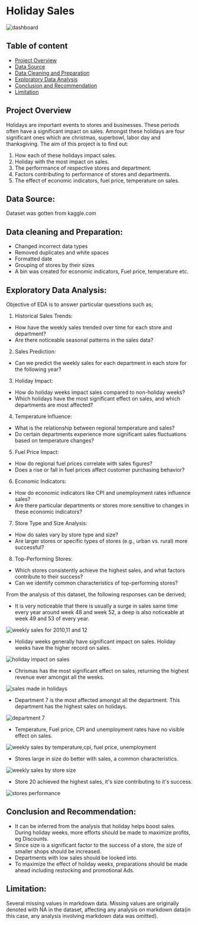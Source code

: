 # Holiday Sales
![dashboard](https://github.com/user-attachments/assets/588b776c-168d-4f56-b6b6-d6bc2e632f1a)


## Table of content
- [Project Overview](#project-overview)
- [Data Source](#data-source)
- [Data Cleaning and Preparation](#data-cleaning-and-preparation)
- [Exploratory Data Analysis](#exploratory-data-analysis)
- [Conclusion and Recommendation](#conclusion-and-recommendation)
- [Limitation](#limitation)

## Project Overview
Holidays are important events to stores and businesses. These periods often have a significant impact on sales. Amongst these holidays are four significant ones which are christmas, superbowl, labor day and thanksgiving. The aim of this project is to find out:
1. How each of these holidays impact sales.
2. Holiday with the most impact on sales.
3. The perforrmance of respective stores and department.
4. Factors contributing to performance of stores and departments.
5. The effect of economic indicators, fuel price, temperature on sales.

## Data Source:

Dataset was gotten from kaggle.com

## Data cleaning and Preparation:

- Changed incorrect data types
- Removed duplicates and white spaces
- Formatted date
- Grouping of stores by their sizes
- A bin was created for economic indicators, Fuel price, temperature etc.

## Exploratory Data Analysis:

Objective of EDA is to answer particular quesstions such as;

1. Historical Sales Trends:

- How have the weekly sales trended over time for each store and department?
- Are there noticeable seasonal patterns in the sales data?

2. Sales Prediction:

- Can we predict the weekly sales for each department in each store for the following year?

3. Holiday Impact:

- How do holiday weeks impact sales compared to non-holiday weeks?
- Which holidays have the most significant effect on sales, and which departments are most affected?

4. Temperature Influence:
- What is the relationship between regional temperature and sales?
- Do certain departments experience more significant sales fluctuations based on temperature changes?

5. Fuel Price Impact:
- How do regional fuel prices correlate with sales figures?
- Does a rise or fall in fuel prices affect customer purchasing behavior?

6. Economic Indicators:
- How do economic indicators like CPI and unemployment rates influence sales?
- Are there particular departments or stores more sensitive to changes in these economic indicators?

7. Store Type and Size Analysis:

- How do sales vary by store type and size?
- Are larger stores or specific types of stores (e.g., urban vs. rural) more successful?

8. Top-Performing Stores:

- Which stores consistently achieve the highest sales, and what factors contribute to their success?
- Can we identify common characteristics of top-performing stores?

From the analysis of this dataset, the following responses can be derived;

- It is very noticeable that there is usually a surge in sales same time every year around week 48 and week 52, a deep is also noticeable at week 49 and 53 of every year.

![weekly sales for 2010,11 and 12](https://github.com/user-attachments/assets/6a551da7-e3a2-4cac-979c-06530c60ee49)


- Holiday weeks generally have significant impact on sales. Holiday weeks have the higher record on sales.

![holiday impact on sales](https://github.com/user-attachments/assets/d27231d0-f492-4c79-a39a-d07c29eac5aa)


- Chrismas has the most significant effect on sales, returning the highest revenue ever amongst all the weeks.

![sales made in holidays](https://github.com/user-attachments/assets/33d49260-e968-4b7d-9fc4-4259310dd34f)


- Department 7 is the most affected amongst all the department. This department has the highest sales on holidays.

![department 7](https://github.com/user-attachments/assets/48d37092-562b-425a-98ca-7c48587b91ca)


- Temperature, Fuel price, CPI and unemployment rates have no visible effect on sales.

![weekly sales by temperature,cpi, fuel price, unemployment](https://github.com/user-attachments/assets/42bc0974-43de-4bea-a0dd-dc36af962af4)


- Stores large in size do better with sales, a common characteristics.

![weekly sales by store size](https://github.com/user-attachments/assets/aa98c571-72d2-4e8b-8d3b-9c46ef658a4e)


- Store 20 achieved the highest sales, it's size contributing to it's success.

![stores performance](https://github.com/user-attachments/assets/2f655b84-be4a-4f0c-86e8-3d16b3057b0a)


## Conclusion and Recommendation:
- It can be inferred from the analysis that holiday helps boost sales. During holiday weeks, more efforts should be made to maximize profits, eg Discounts.
- Since size is a significant factor to the success of a store, the size of smaller shops should be increased.
- Departments with low sales should be looked into.
- To maximize the effect of holiday weeks, preparations should be made ahead including restocking and promotional Ads. 

 
## Limitation:
Several missing values in markdown data. Missing values are originally denoted with NA in the dataset, affecting any analysis on markdown data(in this case, any analysis involving markdown data was omitted).
